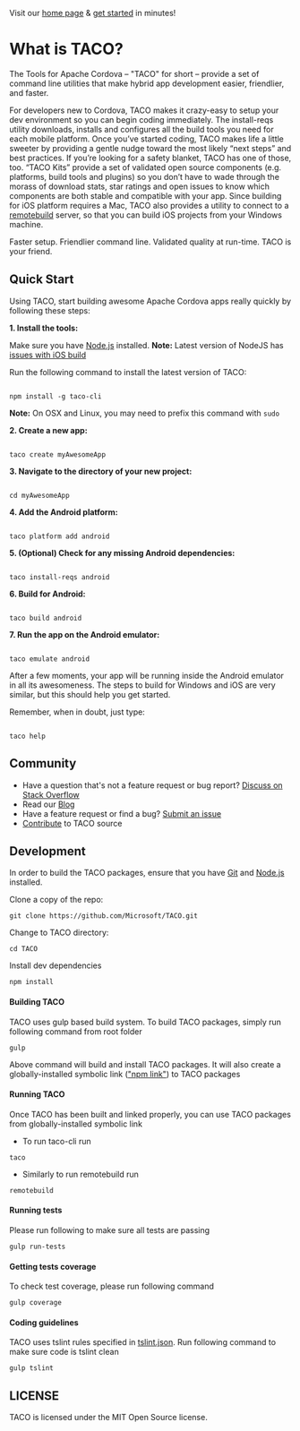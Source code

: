 Visit our [home page](http://taco.tools/) & [get started](http://taco.tools/docs/getting-started.html) in minutes!

# What is TACO?
The Tools for Apache Cordova – "TACO" for short – provide a set of command line utilities that make hybrid app development easier, friendlier, and faster. 

For developers new to Cordova, TACO makes it crazy-easy to setup your dev environment so you can begin coding immediately. The install-reqs utility downloads, installs and configures all the build tools you need for each mobile platform. Once you’ve started coding, TACO makes life a little sweeter by providing a gentle nudge toward the most likely “next steps” and best practices. If you’re looking for a safety blanket, TACO has one of those, too. “TACO Kits” provide a set of validated open source components (e.g. platforms, build tools and plugins) so you don’t have to wade through the morass of download stats, star ratings and open issues to know which components are both stable and compatible with your app. Since building for iOS platform requires a Mac, TACO also provides a utility to connect to a [remotebuild](http://taco.tools/docs/remote-build.html) server, so that you can build iOS projects from your Windows machine.  

Faster setup. Friendlier command line. Validated quality at run-time. TACO is your friend.


## Quick Start

Using TACO, start building awesome Apache Cordova apps really quickly by following these steps:

**1. Install the tools:**

Make sure you have [Node.js](https://nodejs.org/en/download/) installed. **Note:** Latest version of NodeJS has [issues with iOS build](https://github.com/Microsoft/cordova-docs/blob/master/known-issues/known-issues-ios.md#building-for-ios-hangs-when-nodejs-v40-is-installed)  

Run the following command to install the latest version of TACO:
<pre><code>
npm install -g taco-cli
</code></pre>

**Note:** On OSX and Linux, you may need to prefix this command with `sudo` 

**2. Create a new app:**
<pre><code>
taco create myAwesomeApp
</pre></code>
**3. Navigate to the directory of your new project:**
<pre><code>
cd myAwesomeApp
</pre></code>
**4. Add the Android platform:**
<pre><code>
taco platform add android
</pre></code>
**5. (Optional) Check for any missing Android dependencies:**
<pre><code>
taco install-reqs android
</pre></code>
**6. Build for Android:**
<pre><code>
taco build android
</pre></code>
**7. Run the app on the Android emulator:**
<pre><code>
taco emulate android
</pre></code>
After a few moments, your app will be running inside the Android emulator in all its awesomeness. The steps to build for Windows and iOS are very similar, but this should help you get started.

Remember, when in doubt, just type:
<pre><code>
taco help
</pre></code>


## Community

* Have a question that's not a feature request or bug report? [Discuss on Stack Overflow](https://stackoverflow.com/questions/tagged/taco)
* Read our [Blog](http://taco.tools/blog/index.html)
* Have a feature request or find a bug? [Submit an issue](https://github.com/microsoft/taco/issues)
* [Contribute](https://github.com/Microsoft/TACO/blob/master/CONTRIBUTING.md) to TACO source
 

## Development

In order to build the TACO packages, ensure that you have [Git](http://git-scm.com/downloads) and [Node.js](http://nodejs.org/) installed.

Clone a copy of the repo:
```
git clone https://github.com/Microsoft/TACO.git
```

Change to TACO directory:
```
cd TACO
```
Install dev dependencies
```
npm install
```

#### Building TACO
TACO uses gulp based build system. To build TACO packages, simply run following command from root folder 
```
gulp
```
Above command will build and install TACO packages.
It will also create a globally-installed symbolic link (["npm link"](https://docs.npmjs.com/cli/link)) to TACO packages

#### Running TACO
Once TACO has been built and linked properly, you can use TACO packages from globally-installed symbolic link
* To run taco-cli run 
```
taco
```
* Similarly to run remotebuild run
```
remotebuild
```
#### Running tests

Please run following to make sure all tests are passing
```
gulp run-tests
```

#### Getting tests coverage

To check test coverage, please run following command
```
gulp coverage
```

#### Coding guidelines
TACO uses tslint rules specified in [tslint.json](https://github.com/Microsoft/TACO/blob/master/tools/tslint.json). Run following command to make sure code is tslint clean
```
gulp tslint
```

## LICENSE

TACO is licensed under the MIT Open Source license.

